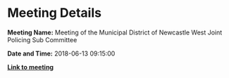 # Meeting Details

**Meeting Name:** Meeting of the Municipal District of Newcastle West Joint Policing Sub Committee

**Date and Time:** 2018-06-13 09:15:00

**<a href="https://www.limerick.ie/council/whats-on/meeting-municipal-district-newcastle-west-joint-policing-sub-committee" target="_blank">Link to meeting</a>**
